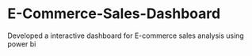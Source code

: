 # E-Commerce-Sales-Dashboard
Developed a interactive dashboard for E-commerce sales analysis using power bi

